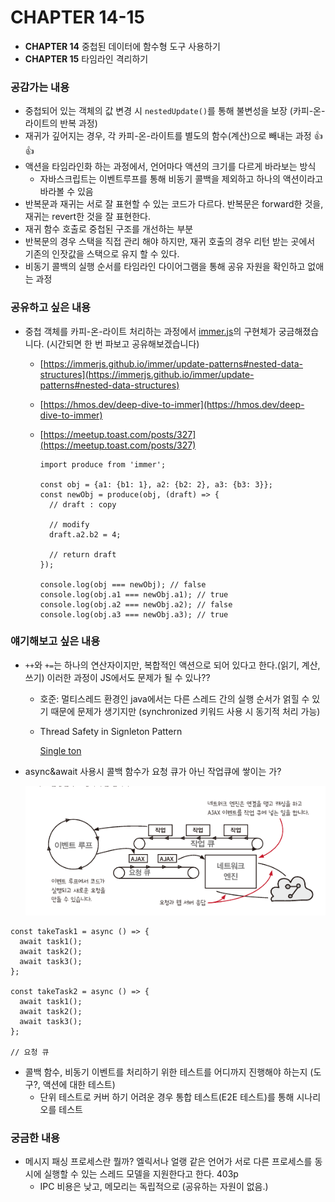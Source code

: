 # CHAPTER 14-15

- **CHAPTER 14** 중첩된 데이터에 함수형 도구 사용하기
- **CHAPTER 15** 타임라인 격리하기

### **공감가는 내용**

- 중첩되어 있는 객체의 값 변경 시 `nestedUpdate()`를 통해 불변성을 보장 (카피-온-라이트의 반복 과정)
- 재귀가 깊어지는 경우, 각 카피-온-라이트를 별도의 함수(계산)으로 빼내는 과정 👍👍
- 액션을 타임라인화 하는 과정에서, 언어마다 액션의 크기를 다르게 바라보는 방식
  - 자바스크립트는 이벤트루프를 통해 비동기 콜백을 제외하고 하나의 액션이라고 바라볼 수 있음
- 반복문과 재귀는 서로 잘 표현할 수 있는 코드가 다르다. 반복문은 forward한 것을, 재귀는 revert한 것을 잘 표현한다.
- 재귀 함수 호출로 중첩된 구조를 개선하는 부분
- 반복문의 경우 스택을 직접 관리 해야 하지만, 재귀 호출의 경우 리턴 받는 곳에서 기존의 인잣값을 스택으로 유지 할 수 있다.
- 비동기 콜백의 실행 순서를 타임라인 다이어그램을 통해 공유 자원을 확인하고 없애는 과정

### **공유하고 싶은 내용**

- 중첩 객체를 카피-온-라이트 처리하는 과정에서 [immer.js](https://github.com/immerjs/immer)의 구현체가 궁금해졌습니다. (시간되면 한 번 파보고 공유해보겠습니다)

  - [https://immerjs.github.io/immer/update-patterns#nested-data-structures](https://immerjs.github.io/immer/update-patterns#nested-data-structures)
  - [https://hmos.dev/deep-dive-to-immer](https://hmos.dev/deep-dive-to-immer)
  - [https://meetup.toast.com/posts/327](https://meetup.toast.com/posts/327)

    ```tsx
    import produce from 'immer';

    const obj = {a1: {b1: 1}, a2: {b2: 2}, a3: {b3: 3}};
    const newObj = produce(obj, (draft) => {
      // draft : copy

      // modify
      draft.a2.b2 = 4;

      // return draft
    });

    console.log(obj === newObj); // false
    console.log(obj.a1 === newObj.a1); // true
    console.log(obj.a2 === newObj.a2); // false
    console.log(obj.a3 === newObj.a3); // true
    ```

### **얘기해보고 싶은 내용**

- `++`와 `+=`는 하나의 연산자이지만, 복합적인 액션으로 되어 있다고 한다.(읽기, 계산, 쓰기) 이러한 과정이 JS에서도 문제가 될 수 있나??

  - 호준: 멀티스레드 환경인 java에서는 다른 스레드 간의 실행 순서가 얽힐 수 있기 때문에 문제가 생기지만 (synchronized 키워드 사용 시 동기적 처리 가능)
  - Thread Safety in Signleton Pattern

    [Single ton](https://www.notion.so/Single-ton-230d8f6d751b48d19a328b6893b10b47)

- async&await 사용시 콜백 함수가 요청 큐가 아닌 작업큐에 쌓이는 가?

  ![Untitled](images/1.png)

```tsx
const takeTask1 = async () => {
  await task1();
  await task2();
  await task3();
};

const takeTask2 = async () => {
  await task1();
  await task2();
  await task3();
};

// 요청 큐
```

- 콜백 함수, 비동기 이벤트를 처리하기 위한 테스트를 어디까지 진행해야 하는지 (도구?, 액션에 대한 테스트)
  - 단위 테스트로 커버 하기 어려운 경우 통합 테스트(E2E 테스트)를 통해 시나리오를 테스트

### **궁금한 내용**

- 메시지 패싱 프로세스란 뭘까? 엘릭서나 얼랭 같은 언어가 서로 다른 프로세스를 동시에 실행할 수 있는 스레드 모델을 지원한다고 한다. 403p
  - IPC 비용은 낮고, 메모리는 독립적으로 (공유하는 자원이 없음.)
